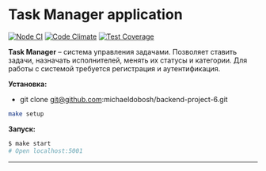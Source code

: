 # Task Manager application

[![Node CI](https://github.com/michaeldobosh/backend-project-6/workflows/Node%20CI/badge.svg)](https://github.com/michaeldobosh/backend-project-6/actions)
[![Code Climate](https://api.codeclimate.com/v1/badges/a72a0784d91092956a85/maintainability)](https://codeclimate.com/github/michaeldobosh/backend-project-6/maintainability)
[![Test Coverage](https://api.codeclimate.com/v1/badges/a72a0784d91092956a85/test_coverage)](https://codeclimate.com/github/michaeldobosh/backend-project-6/test_coverage)

**Task Manager** – система управления задачами. Позволяет ставить задачи, назначать исполнителей, менять их статусы и категории. Для работы с системой требуется регистрация и аутентификация.

**Установка:**
- git clone git@github.com:michaeldobosh/backend-project-6.git
```bash
make setup
```

**Запуск:**
```bash
$ make start
# Open localhost:5001
```
---

